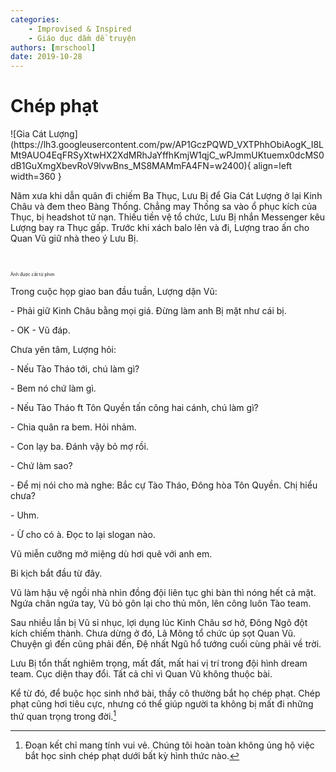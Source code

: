 ```yaml
---
categories:
    - Improvised & Inspired
    - Giáo dục dầm dề truyện
authors: [mrschool]
date: 2019-10-28
---
```


# Chép phạt

<div class="result" markdown>
![Gia Cát Lượng](https://lh3.googleusercontent.com/pw/AP1GczPQWD_VXTPhhObiAogK_I8LMt9AUO4EqFRSyXtwHX2XdMRhJaYffhKmjW1qjC_wPJmmUKtuemx0dcMS0dB1GuXmgXbevRoV9lvwBns_MS8MAMmFA4FN=w2400){ align=left width=360 }

Năm xưa khi dẫn quân đi chiếm Ba Thục, Lưu Bị để Gia Cát Lượng ở lại Kinh Châu và đem theo Bàng Thống. Chẳng may Thống sa vào ổ phục kích của Thục, bị headshot tử nạn. Thiếu tiền vệ tổ chức, Lưu Bị nhắn Messenger kêu Lượng bay ra Thục gấp. Trước khi xách balo lên và đi, Lượng trao ấn cho Quan Vũ giữ nhà theo ý Lưu Bị.
</div>

<!-- more -->
<br>

<span style="font-size: 0.5em;">Ảnh được cắt từ phim</span>

Trong cuộc họp giao ban đầu tuần, Lượng dặn Vũ:

\- Phải giữ Kinh Châu bằng mọi giá. Đừng làm anh Bị mặt như cái bị.

\- OK - Vũ đáp. 

Chưa yên tâm, Lượng hỏi:

\- Nếu Tào Tháo tới, chú làm gì?

\- Bem nó chứ làm gì.

\- Nếu Tào Tháo ft Tôn Quyền tấn công hai cánh, chú làm gì?

\- Chia quân ra bem. Hỏi nhảm.

\- Con lạy ba. Đánh vậy bỏ mợ rồi.

\- Chứ làm sao?

\- Để mị nói cho mà nghe: Bắc cự Tào Tháo, Đông hòa Tôn Quyền. Chị hiểu chưa?

\- Uhm.

\- Ừ cho có à. Đọc to lại slogan nào. 

Vũ miễn cưỡng mở miệng dù hơi quê với anh em. 

Bi kịch bắt đầu từ đây. 

Vũ làm hậu vệ ngồi nhà nhìn đồng đội liên tục ghi bàn thì nóng hết cả mặt. Ngứa chân ngứa tay, Vũ bỏ gôn lại cho thủ môn, lên công luôn Tào team.

Sau nhiều lần bị Vũ sỉ nhục, lợi dụng lúc Kinh Châu sơ hở, Đông Ngô đột kích chiếm thành. Chưa dừng ở đó, Lã Mông tổ chức úp sọt Quan Vũ. Chuyện gì đến cũng phải đến, Đệ nhất Ngũ hổ tướng cuối cùng phải về trời.

Lưu Bị tổn thất nghiêm trọng, mất đất, mất hai vị trí trong đội hình dream team. Cục diện thay đổi. Tất cả chỉ vì Quan Vũ không thuộc bài.

Kể từ đó, để buộc học sinh nhớ bài, thầy cô thường bắt họ chép phạt. Chép phạt cũng hơi tiêu cực, nhưng có thể giúp người ta không bị mất đi những thứ quan trọng trong đời.[^1]

[^1]: Đoạn kết chỉ mang tính vui vẻ. Chúng tôi hoàn toàn không ủng hộ việc bắt học sinh chép phạt dưới bất kỳ hình thức nào.